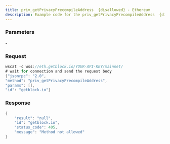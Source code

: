 ```yaml
---
title: priv_getPrivacyPrecompileAddress  {disallowed} - Ethereum
description: Example code for the priv_getPrivacyPrecompileAddress  {disallowed} ws method. Сomplete guide on how to use priv_getPrivacyPrecompileAddress  {disallowed} ws in GetBlock.io Web3 documentation.
---
```


### Parameters


\-

### Request

``` java
wscat -c wss://eth.getblock.io/YOUR-API-KEY/mainnet/ 
# wait for connection and send the request body 
{"jsonrpc": "2.0",
"method": "priv_getPrivacyPrecompileAddress",
"params": [],
"id": "getblock.io"}
```

###  Response

``` java
{
    "result": "null",
    "id": "getblock.io",
    "status_code": 405,
    "message": "Method not allowed"
}
```

